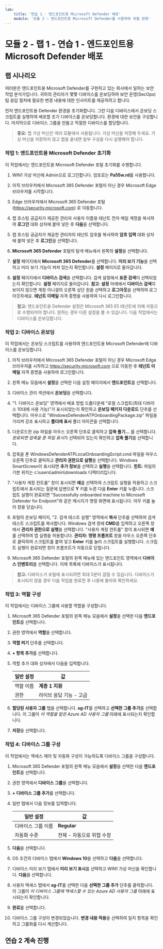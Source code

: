 ```yaml
---
lab:
    title: '연습 1 - 엔드포인트용 Microsoft Defender 배포'
    module: '모듈 2 – 엔드포인트용 Microsoft Defender를 사용하여 위협 완화'
---
```


# 모듈 2 - 랩 1 - 연습 1 - 엔드포인트용 Microsoft Defender 배포

## 랩 시나리오

여러분은 엔드포인트용 Microsoft Defender를 구현하고 있는 회사에서 일하는 보안 작업 분석가입니다. 귀하의 관리자가 몇몇 디바이스를 온보딩하여 보안 운영(SecOps) 팀 응답 절차에 필요한 변경 내용에 대한 인사이트를 제공하려고 합니다.

먼저 엔드포인트용 Defender 환경을 초기화합니다. 그런 다음 디바이스에서 온보딩 스크립트를 실행하여 배포할 초기 디바이스를 온보딩합니다. 환경에 대한 보안을 구성합니다. 마지막으로 디바이스 그룹을 만들고 적절한 디바이스를 할당합니다.

>**중요:**  랩 가상 머신은 여러 모듈에서 사용됩니다. 가상 머신을 저장해 두세요. 가상 머신을 저장하지 않고 랩을 끝내면 일부 구성을 다시 실행해야 합니다.


### 작업 1: 엔드포인트용 Microsoft Defender 초기화

이 작업에서는 엔드포인트용 Microsoft Defender 포털 초기화를 수행합니다.

1. WIN1 가상 머신에 Admin으로 로그인합니다. 암호로는 **Pa55w.rd**를 사용합니다.  

2. 아직 브라우저에서 Microsoft 365 Defender 포털이 아닌 경우 Microsoft Edge 브라우저를 시작합니다.

3. Edge 브라우저에서 Microsoft 365 Defender 포털(https://security.microsoft.com) 로 이동합니다.

4. 랩 호스팅 공급자가 제공한 관리자 사용자 이름용 테넌트 전자 메일 계정을 복사하여 **로그인** 대화 상자에 붙여 넣은 후 **다음**을 선택합니다.

5. 랩 호스팅 공급자가 제공한 관리자의 테넌트 암호를 복사하여 **암호 입력** 대화 상자에 붙여 넣은 후 **로그인**을 선택합니다.

6. **Microsoft 365 Defender** 포털의 탐색 메뉴에서 왼쪽의 **설정**을 선택합니다.

7. **설정** 페이지에서 **Microsoft 365 Defender**를 선택합니다.  **미리 보기 기능**을 선택하고 미리 보기 기능이 켜져 있는지 확인합니다. **설정** 페이지로 돌아갑니다.

8. **설정** 페이지에서 **디바이스 검색**을 선택합니다.  검색 설정에서 **표준 검색**이 선택되었는지 확인합니다.  **설정** 페이지로 돌아갑니다. **참고**: **설정** 아래에서 **디바이스 검색**이 보이지 않으면 계정 이니셜의 오른쪽 상단 원을 선택하고 **로그아웃**을 선택하여 로그아웃하세요. **테넌트 이메일** 자격 증명을 사용하여 다시 로그인합니다.

>**참고:** 엔드포인트용 Defender 설정은 Microsoft 365 E5 테넌트에 의해 자동으로 수행되어야 합니다.  원하는 경우 다른 설정을 볼 수 있습니다.  다음 작업에서는 디바이스를 온보딩합니다.  


### 작업 2: 디바이스 온보딩

이 작업에서는 온보딩 스크립트를 사용하여 엔드포인트용 Microsoft Defender에 디바이스를 온보딩합니다.

1. 아직 브라우저에서 Microsoft 365 Defender 포털이 아닌 경우 Microsoft Edge 브라우저를 시작하고 https://security.microsoft.com 으로 이동한 후 **테넌트 이메일** 자격 증명을 사용하여 로그인합니다.

2. 왼쪽 메뉴 모음에서 **설정**을 선택한 다음 설정 페이지에서 **엔드포인트**를 선택합니다.

3. 디바이스 관리 섹션에서 **온보딩**을 선택합니다.

4. "1. 디바이스 온보딩" 영역에서 배포 방법 드롭다운에 "로컬 스크립트(최대 디바이스 10대에 사용 가능)"가 표시되었는지 확인하고 **온보딩 패키지 다운로드** 단추를 선택합니다. 마우스로 "WindowsDefenderATPOnboardingPackage.zip" 파일을 가리켜 강조 표시하고 **폴더에 표시** 폴더 아이콘을 선택합니다.

5. 다운로드한 zip 파일을 마우스 오른쪽 단추로 클릭하고 **압축 풀기...** 를 선택합니다. *완료되면 압축을 푼 파일 표시*가 선택되어 있는지 확인하고 **압축 풀기**를 선택합니다.

6. 압축을 푼 WindowsDefenderATPLocalOnboardingScript.cmd 파일을 마우스 오른쪽 단추로 클릭하고 **관리자 권한으로 실행**을 선택합니다.  Windows SmartScreen이 표시되면 **추가 정보**를 선택하고 **실행**을 선택합니다. **힌트:** 파일의 기본 위치는 c:\users\admin\downloads 디렉터리입니다.
    
7. "사용자 계정 컨트롤" 창이 표시되면 **예**를 선택하여 스크립트 실행을 허용하고 스크립트에서 표시되는 질문에 답변으로 **Y** 키를 누른 다음 **Enter** 키를 누릅니다. 스크립트 실행이 완료되면 "Successfully onboarded machine to Microsoft Defender for Endpoint"와 같은 메시지가 명령 화면에 표시됩니다. 아무 키를 눌러 창을 닫습니다.

8. 포털의 온보딩 페이지, "2. 검색 테스트 실행" 영역에서 **복사** 단추를 선택하여 검색 테스트 스크립트를 복사합니다.  Windows 검색 창에 **CMD**를 입력하고 오른쪽 창에서 **관리자 권한으로 실행**을 선택합니다. "사용자 계정 컨트롤" 창이 표시되면 **예**를 선택하여 앱 실행을 허용합니다. **관리자: 명령 프롬프트** 창을 마우스 오른쪽 단추로 클릭하여 스크립트를 붙여 넣고 **Enter** 키를 눌러 스크립트를 실행합니다. 스크립트 실행이 완료되면 창이 프롬프트가 자동으로 닫힙니다.

9. Microsoft 365 Defender 포털의 왼쪽 메뉴에 있는 엔드포인트 영역에서 **디바이스 인벤토리**를 선택합니다. 이제 목록에 디바이스가 표시됩니다.

>**참고:** 디바이스가 포털에 표시되려면 최대 5분이 걸릴 수 있습니다. 디바이스가 표시되지 않을 경우 다음 작업을 완료한 후 나중에 돌아와 확인하세요.


### 작업 3: 역할 구성

이 작업에서는 디바이스 그룹에 사용할 역할을 구성합니다.

1. Microsoft 365 Defender 포털의 왼쪽 메뉴 모음에서 **설정**을 선택한 다음 **엔드포인트**를 선택합니다. 

2. 권한 영역에서 **역할**을 선택합니다.

3. **역할 켜기** 단추를 선택합니다.

4. **+ 항목 추가**를 선택합니다.

5. 역할 추가 대화 상자에서 다음을 입력합니다.

    |일반 설정|값|
    |---|---|
    |역할 이름|**계층 1 지원**|
    |권한|라이브 응답 기능 - 고급|

6. **할당된 사용자 그룹** 탭을 선택합니다. **sg-IT**를 선택하고 **선택한 그룹 추가**를 선택합니다. 이 그룹이 *이 역할을 맡은 Azure AD 사용자 그룹* 아래에 표시되는지 확인합니다.

7. **저장**을 선택합니다.


### 작업 4: 디바이스 그룹 구성

이 작업에서는 액세스 제어 및 자동화 구성이 가능하도록 디바이스 그룹을 구성합니다.

1. Microsoft 365 Defender 포털의 왼쪽 메뉴 모음에서 **설정**을 선택한 다음 **엔드포인트**를 선택합니다. 

2. 권한 영역에서 **디바이스 그룹**을 선택합니다.

3. **+ 디바이스 그룹 추가**를 선택합니다.

4. 일반 탭에서 다음 정보를 입력합니다.

    |일반 설정|값|
    |---|---|
    |디바이스 그룹 이름|**Regular**|
    |자동화 수준|전체 - 자동으로 위협 수정|

5. **다음**을 선택합니다.

6. OS 조건의 디바이스 탭에서 **Windows 10**을 선택하고 **다음**을 선택합니다.

7. 디바이스 미리 보기 탭에서 **미리 보기 표시**를 선택하고 WIN1 가상 머신을 확인합니다.  **다음**을 선택합니다.

8. 사용자 액세스 탭에서 **sg-IT**를 선택한 다음 **선택한 그룹 추가** 단추를 클릭합니다. 이 그룹이 *이 디바이스 그룹에 액세스할 수 있는 Azure AD 사용자 그룹* 아래에 표시되는지 확인합니다.

9. **완료**를 선택합니다.

10. 디바이스 그룹 구성이 변경되었습니다. **변경 내용 적용**을 선택하여 일치 항목을 확인하고 그룹화를 다시 계산합니다.

## 연습 2 계속 진행
